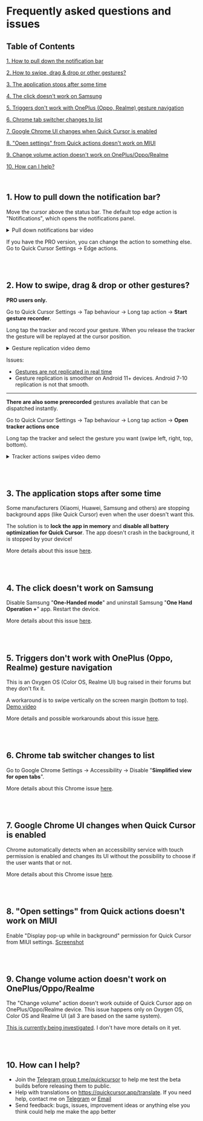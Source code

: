 # Frequently asked questions and issues

## Table of Contents

<a href="#1-how-to-pull-down-the-notification-bar">1. How to pull down the notification bar</a>

<a href="#2-how-to-swipe-drag--drop-or-other-gestures">2. How to swipe, drag & drop or other gestures?</a>

<a href="#3-the-application-stops-after-some-time">3. The application stops after some time</a>

<a href="#4-the-click-doesnt-work-on-samsung">4. The click doesn't work on Samsung</a>

<a href="#5-triggers-dont-work-with-oneplus-oppo-realme-gesture-navigation">5. Triggers don't work with OnePlus (Oppo, Realme) gesture navigation</a>

<a href="#6-chrome-tab-switcher-changes-to-list">6. Chrome tab switcher changes to list</a>

<a href="#7-google-chrome-ui-changes-when-quick-cursor-is-enabled">7. Google Chrome UI changes when Quick Cursor is enabled</a>

<a href="#8-open-settings-from-quick-actions-doesnt-work-on-miui">8. "Open settings" from Quick actions doesn't work on MIUI</a>

<a href="#9-change-volume-action-doesnt-work-on-oneplusopporealme">9. Change volume action doesn't work on OnePlus/Oppo/Realme</a>

<a href="#10-how-can-i-help">10. How can I help?</a>

<br />

## 1. How to pull down the notification bar?

Move the cursor above the status bar. The default top edge action is "Notifications", which opens the notifications panel.

<details>
  <summary>Pull down notifications bar video</summary>

[Demo video](https://user-images.githubusercontent.com/3103859/210019050-d90388be-192e-4656-abdd-5064aa7fb159.mp4)
</details>

If you have the PRO version, you can change the action to something else. Go to Quick Cursor Settings -> Edge actions.

<br/><br/>

## 2. How to swipe, drag & drop or other gestures?

**PRO users only.** 

Go to Quick Cursor Settings -> Tap behaviour -> Long tap action -> **Start gesture recorder**.

Long tap the tracker and record your gesture. When you release the tracker the gesture will be replayed at the cursor position. 

<details>
  <summary>Gesture replication video demo</summary>

[Gesture replication video demo](https://user-images.githubusercontent.com/3103859/215866130-27d91513-f70f-4728-80a2-78a4c059b2b3.mp4)
</details>

Issues:
- [Gestures are not replicated in real time](https://github.com/micku7zu/QuickCursor/issues/4)
- Gesture replication is smoother on Android 11+ devices. Android 7-10 replication is not that smooth. 

<hr />

**There are also some prerecorded** gestures available that can be dispatched instantly.

Go to Quick Cursor Settings -> Tap behaviour -> Long tap action -> **Open tracker actions once**

Long tap the tracker and select the gesture you want (swipe left, right, top, bottom).
<details>
  <summary>Tracker actions swipes video demo</summary>

[Tracker actions swipes](https://user-images.githubusercontent.com/3103859/215867497-3ab2c5d8-c8ee-47cb-9d8b-c99fe6a6b08b.mp4)
</details>

<br/><br/>

## 3. The application stops after some time

Some manufacturers (Xiaomi, Huawei, Samsung and others) are stopping background apps (like Quick Cursor) even when the user doesn't want this.

The solution is to **lock the app in memory** and **disable all battery optimization for Quick Cursor**. The app doesn't crash in the background, it is stopped by your device!

More details about this issue [here](https://github.com/micku7zu/QuickCursor/issues/5).

<br/><br/>

## 4. The click doesn't work on Samsung

Disable Samsung "**One-Handed mode**" and uninstall Samsung "**One Hand Operation +**" app. Restart the device.

More details about this issue [here](https://github.com/micku7zu/QuickCursor/issues/6).

<br/><br/>

## 5. Triggers don't work with OnePlus (Oppo, Realme) gesture navigation

This is an Oxygen OS (Color OS, Realme UI) bug raised in their forums but they don't fix it.

A workaround is to swipe vertically on the screen margin (bottom to top). [Demo video](https://user-images.githubusercontent.com/3103859/210069142-98d8f4c5-7521-4850-b438-9037460e1ccd.mp4)

More details and possible workarounds about this issue [here](https://github.com/micku7zu/QuickCursor/issues/7).

<br/><br/>

## 6. Chrome tab switcher changes to list
Go to Google Chrome Settings -> Accessibility -> Disable "**Simplified view for open tabs**". 

More details about this Chrome issue [here](https://github.com/micku7zu/QuickCursor/issues/2).

<br/><br/>

## 7. Google Chrome UI changes when Quick Cursor is enabled

Chrome automatically detects when an accessibility service with touch permission is enabled and changes its UI without the possibility to choose if the user wants that or not.

More details about this Chrome issue [here](https://github.com/micku7zu/QuickCursor/issues/3).

<br/><br/>

## 8. "Open settings" from Quick actions doesn't work on MIUI

Enable "Display pop-up while in background" permission for Quick Cursor from MIUI settings. [Screenshot](https://user-images.githubusercontent.com/3103859/210067987-5951f2e6-9d34-4a57-b03d-4a5544560a8e.png)

<br/><br/>

## 9. Change volume action doesn't work on OnePlus/Oppo/Realme

The "Change volume" action doesn't work outside of Quick Cursor app on OnePlus/Oppo/Realme device.
This issue happens only on Oxygen OS, Color OS and Realme UI (all 3 are based on the same system).

[This is currently being investigated](https://github.com/micku7zu/QuickCursor/issues/12). I don't have more details on it yet.

<br/><br/>

## 10. How can I help?

- Join the [Telegram group t.me/quickcursor](https://t.me/quickcursor) to help me test the beta builds before releasing them to public.
- Help with translations on https://quickcursor.app/translate. If you need help, contact me on [Telegram](https://t.me/quickcursor) or [Email](mailto:quickcursor@protonmail.com)
- Send feedback: bugs, issues, improvement ideas or anything else you think could help me make the app better
